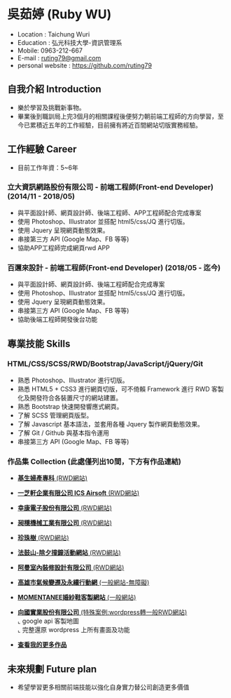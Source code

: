 # 吳茹婷 (Ruby WU)

* Location : Taichung Wuri
* Education : 弘光科技大學-資訊管理系
* Mobile: 0963-212-667
* E-mail : ruting79@gmail.com
* personal website : https://github.com/ruting79

## 自我介紹 Introduction

* 樂於學習及挑戰新事物。
* 畢業後到職訓局上完3個月的相關課程後便努力朝前端工程師的方向學習，至今已累積近五年的工作經驗，目前擁有將近百間網站切版實務經驗。

## 工作經驗 Career

* 目前工作年資：5~6年

### 立大資訊網路股份有限公司 - 前端工程師(Front-end Developer) (2014/11 - 2018/05)

* 與平面設計師、網頁設計師、後端工程師、APP工程師配合完成專案
* 使用 Photoshop、Illustrator 並搭配 html5/css/JQ 進行切版。
* 使用 Jquery 呈現網頁動態效果。
* 串接第三方 API (Google Map、FB 等等)
* 協助APP工程師完成網頁rwd APP

### 百邇來設計 - 前端工程師(Front-end Developer) (2018/05 - 迄今)

* 與平面設計師、網頁設計師、後端工程師配合完成專案
* 使用 Photoshop、Illustrator 並搭配 html5/css/JQ 進行切版。
* 使用 Jquery 呈現網頁動態效果。
* 串接第三方 API (Google Map、FB 等等)
* 協助後端工程師開發後台功能

## 專業技能 Skills

### HTML/CSS/SCSS/RWD/Bootstrap/JavaScript/jQuery/Git

* 熟悉 Photoshop、Illustrator 進行切版。
* 熟悉 HTML5 + CSS3 進行網頁切版，可不倚賴 Framework 進行 RWD 客製化及開發符合各裝置尺寸的網站建置。
* 熟悉 Bootstrap 快速開發響應式網頁。
* 了解 SCSS 管理網頁版型。
* 了解 Javascript 基本語法，並套用各種 Jquery 製作網頁動態效果。
* 了解 Git / Github 與基本指令運用
* 串接第三方 API (Google Map、FB 等等)

### 作品集 Collection (此處僅列出10間，下方有作品連結)

- <a href="http://banqiao.geneivf.com/index_tw.php" target="_blank"><B>基生婦產專科</B> (RWD網站)</a> <BR>
  
- <a href="http://www.icsbb.com/index_en.php" target="_blank"><B>一芝軒企業有限公司 ICS Airsoft</B> (RWD網站)</a> <BR>
  
- <a href="https://www.cincon.com.tw/" target="_blank"><B>幸康電子股份有限公司</B> (RWD網站)</a> <BR>
  
- <a href="https://www.changwoen.com.tw/" target="_blank"><B>昶穩機械工業有限公司</B> (RWD網站)</a> <BR>
  
- <a href="http://www.pearltree.com.tw" target="_blank"><B>珍珠樹</B> (RWD網站)</a> <BR>
  
- <a href="https://newyearbell.ddm.org.tw/" target="_blank"><B>法鼓山-除夕撞鐘活動網站</B> (RWD網站)</a> <BR>
  
- <a href="http://www.aman.com.tw/" target="_blank"><B>阿曼室內裝修設計有限公司</B> (RWD網站)</a> <BR>
  
- <a href="http://khsclimatechange.com" target="_blank"><B>高雄市氣候變遷及永續行動網</B> (一般網站-無障礙)</a> <BR>
  
- <a href="http://test1.global-trade.com.tw/tw_index.asp" target="_blank"><B>MOMENTANEE婚紗鞋客製網站</B> (一般網站)</a>
  
- <a href="http://www.shingkaoair.com.tw/" target="_blank"><B>向國實業股份有限公司</B> (特殊案例:wordpress轉一般RWD網站)</a> <BR>
  ⌞ google api 客製地圖<BR>
  ⌞ 完整還原 wordpress 上所有畫面及功能
  
- <a href="https://goo.gl/o5JZ8u" target="_blank"><B>查看我的更多作品</B></a> <BR>

## 未來規劃 Future plan
 * 希望學習更多相關前端技能以強化自身實力替公司創造更多價值
